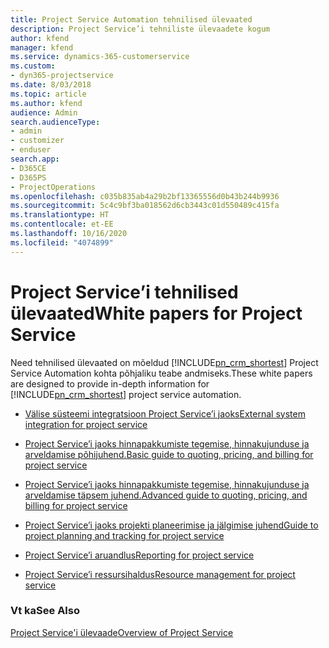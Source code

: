 ```yaml
---
title: Project Service Automation tehnilised ülevaated
description: Project Service’i tehniliste ülevaadete kogum
author: kfend
manager: kfend
ms.service: dynamics-365-customerservice
ms.custom:
- dyn365-projectservice
ms.date: 8/03/2018
ms.topic: article
ms.author: kfend
audience: Admin
search.audienceType:
- admin
- customizer
- enduser
search.app:
- D365CE
- D365PS
- ProjectOperations
ms.openlocfilehash: c035b835ab4a29b2bf13365556d0b43b244b9936
ms.sourcegitcommit: 5c4c9bf3ba018562d6cb3443c01d550489c415fa
ms.translationtype: HT
ms.contentlocale: et-EE
ms.lasthandoff: 10/16/2020
ms.locfileid: "4074899"
---
```

# <a name="white-papers-for-project-service"></a><span data-ttu-id="b4053-103">Project Service’i tehnilised ülevaated</span><span class="sxs-lookup"><span data-stu-id="b4053-103">White papers for Project Service</span></span>

<span data-ttu-id="b4053-104">Need tehnilised ülevaated on mõeldud [!INCLUDE[pn_crm_shortest](../includes/pn-crm-shortest.md)] Project Service Automation kohta põhjaliku teabe andmiseks.</span><span class="sxs-lookup"><span data-stu-id="b4053-104">These white papers are designed to provide in-depth information for [!INCLUDE[pn_crm_shortest](../includes/pn-crm-shortest.md)] project service automation.</span></span>

-   [<span data-ttu-id="b4053-105">Välise süsteemi integratsioon Project Service’i jaoks</span><span class="sxs-lookup"><span data-stu-id="b4053-105">External system integration for project service</span></span>](https://go.microsoft.com/fwlink/?LinkId=825445)

-   [<span data-ttu-id="b4053-106">Project Service’i jaoks hinnapakkumiste tegemise, hinnakujunduse ja arveldamise põhijuhend.</span><span class="sxs-lookup"><span data-stu-id="b4053-106">Basic guide to quoting, pricing, and billing for project service</span></span>](https://go.microsoft.com/fwlink/?LinkId=825241)

-   [<span data-ttu-id="b4053-107">Project Service’i jaoks hinnapakkumiste tegemise, hinnakujunduse ja arveldamise täpsem juhend.</span><span class="sxs-lookup"><span data-stu-id="b4053-107">Advanced guide to quoting, pricing, and billing for project service</span></span>](https://go.microsoft.com/fwlink/?LinkId=825242)

-   [<span data-ttu-id="b4053-108">Project Service’i jaoks projekti planeerimise ja jälgimise juhend</span><span class="sxs-lookup"><span data-stu-id="b4053-108">Guide to project planning and tracking for project service</span></span>](https://go.microsoft.com/fwlink/?LinkId=825243)

-   [<span data-ttu-id="b4053-109">Project Service’i aruandlus</span><span class="sxs-lookup"><span data-stu-id="b4053-109">Reporting for project service</span></span>](https://go.microsoft.com/fwlink/?LinkId=825446)

-   [<span data-ttu-id="b4053-110">Project Service’i ressursihaldus</span><span class="sxs-lookup"><span data-stu-id="b4053-110">Resource management for project service</span></span>](https://go.microsoft.com/fwlink/?LinkId=825244)

### <a name="see-also"></a><span data-ttu-id="b4053-111">Vt ka</span><span class="sxs-lookup"><span data-stu-id="b4053-111">See Also</span></span>
 [<span data-ttu-id="b4053-112">Project Service'i ülevaade</span><span class="sxs-lookup"><span data-stu-id="b4053-112">Overview of Project Service</span></span>](../psa/overview.md)

